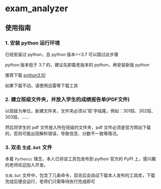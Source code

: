 # exam_analyzer

## 使用指南

### 1. 安装 python 运行环境

已经安装过 python，且 python 版本>=3.7 可以跳过此步骤

python 版本低于 3.7 的，建议先卸载老版本的 python，再安装新版 python

推荐下载 [python3.10](https://www.python.org/downloads/release/python-31011/)

如果下载不动，请使用迅雷等下载工具

### 2. 建立班级文件夹，并放入学生的成绩报告单(PDF文件)

以班级为单位，新建文件夹，文件夹必须以'班'字结尾，例如：301班、302班、303班、……

然后将学生的 pdf 文件放入所在班级的文件夹，pdf 文件必须是官方网站下载的，否则可能出现解析错误，导致信息、分数不一致等情况。

### 3. 双击 `生成.bat` 文件

本着 `Pythonic` 理念，本人已将该工具包发布到 python 官方的 PyPI 上，感兴趣的老师欢迎加入开发。

`生成.bat` 文件中，包含了几条命令，双击后会自动下载本人发布的工具库，下载完成后便会运行，老师们只需等待执行完成即可
